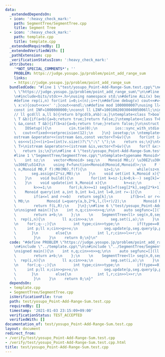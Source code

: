 ```yaml
---
data:
  _extendedDependsOn:
  - icon: ':heavy_check_mark:'
    path: SegmentTree/SegmentTree.cpp
    title: Segment Tree
  - icon: ':heavy_check_mark:'
    path: template.cpp
    title: template.cpp
  _extendedRequiredBy: []
  _extendedVerifiedWith: []
  _pathExtension: cpp
  _verificationStatusIcon: ':heavy_check_mark:'
  attributes:
    '*NOT_SPECIAL_COMMENTS*': ''
    PROBLEM: https://judge.yosupo.jp/problem/point_add_range_sum
    links:
    - https://judge.yosupo.jp/problem/point_add_range_sum
  bundledCode: "#line 1 \"test/yosupo_Point-Add-Range-Sum.test.cpp\"\n#define PROBLEM\
    \ \"https://judge.yosupo.jp/problem/point_add_range_sum\"\n\n#line 1 \"template.cpp\"\
    \n#include<bits/stdc++.h>\nusing namespace std;\n#define ALL(x) begin(x),end(x)\n\
    #define rep(i,n) for(int i=0;i<(n);i++)\n#define debug(v) cout<<#v<<\":\";for(auto\
    \ x:v){cout<<x<<' ';}cout<<endl;\n#define mod 1000000007\nusing ll=long long;\n\
    const int INF=1000000000;\nconst ll LINF=1001002003004005006ll;\nint dx[]={1,0,-1,0},dy[]={0,1,0,-1};\n\
    // ll gcd(ll a,ll b){return b?gcd(b,a%b):a;}\ntemplate<class T>bool chmax(T &a,const\
    \ T &b){if(a<b){a=b;return true;}return false;}\ntemplate<class T>bool chmin(T\
    \ &a,const T &b){if(b<a){a=b;return true;}return false;}\n\nstruct IOSetup{\n\
    \    IOSetup(){\n        cin.tie(0);\n        ios::sync_with_stdio(0);\n     \
    \   cout<<fixed<<setprecision(12);\n    }\n} iosetup;\n \ntemplate<typename T>\n\
    ostream &operator<<(ostream &os,const vector<T>&v){\n    for(int i=0;i<(int)v.size();i++)\
    \ os<<v[i]<<(i+1==(int)v.size()?\"\":\" \");\n    return os;\n}\ntemplate<typename\
    \ T>\nistream &operator>>(istream &is,vector<T>&v){\n    for(T &x:v)is>>x;\n \
    \   return is;\n}\n\n#line 4 \"test/yosupo_Point-Add-Range-Sum.test.cpp\"\n\n\
    #line 1 \"SegmentTree/SegmentTree.cpp\"\ntemplate<typename Monoid>\nstruct SegmentTree{\n\
    \    int sz;\n    vector<Monoid> seg;\n    Monoid M0;// \u30E2\u30CE\u30A4\u30C9\
    \u306E\u5143\n    using F=function<Monoid(Monoid,Monoid)>;\n    F f;\n    SegmentTree(int\
    \ n,Monoid M0,F f):M0(M0),f(f){\n        sz=1;\n        while(sz<n)sz<<=1;\n \
    \       seg.assign(2*sz,M0);\n    }\n    void set(int k,Monoid x){\n        seg[k+sz]=x;\n\
    \    }\n    void build(){\n        for(int k=sz-1;k>0;k--) seg[k]=f(seg[2*k],seg[2*k+1]);\n\
    \    }\n    void update(int k,Monoid x){\n        k+=sz;\n        seg[k]=x;\n\
    \        k>>=1;\n        for(;k;k>>=1) seg[k]=f(seg[2*k],seg[2*k+1]);\n    }\n\
    \    Monoid query(int a,int b,int k=1,int l=0,int r=-1){\n        if(r==-1) r=sz;\n\
    \        if(a<=l and r<=b)   return seg[k];\n        if(b<=l or r<=a)    return\
    \ M0;\n        Monoid L=query(a,b,2*k,l,(l+r)/2);\n        Monoid R=query(a,b,2*k+1,(l+r)/2,r);\n\
    \        return f(L,R);\n    }\n};\n#line 6 \"test/yosupo_Point-Add-Range-Sum.test.cpp\"\
    \n\nsigned main(){\n    int n,q;cin>>n>>q;\n\n    auto segfunc=[](ll a,ll b){\n\
    \        return a+b;\n    };\n    \n    SegmentTree<ll> seg(n,0,segfunc);\n  \
    \  rep(i,n){\n        ll a;cin>>a;\n        seg.set(i,a);\n    }\n    seg.build();\n\
    \n    for(;q--;){\n        int type;cin>>type;\n        if(type==0){\n       \
    \     int p;ll x;cin>>p>>x;\n            seg.update(p,seg.query(p,p+1)+x);\n \
    \       }\n        else{\n            int l,r;cin>>l>>r;\n            cout<<seg.query(l,r)<<endl;\n\
    \        }\n    }\n    return 0;\n}\n"
  code: "#define PROBLEM \"https://judge.yosupo.jp/problem/point_add_range_sum\"\n\
    \n#include \"../template.cpp\"\n\n#include \"../SegmentTree/SegmentTree.cpp\"\n\
    \nsigned main(){\n    int n,q;cin>>n>>q;\n\n    auto segfunc=[](ll a,ll b){\n\
    \        return a+b;\n    };\n    \n    SegmentTree<ll> seg(n,0,segfunc);\n  \
    \  rep(i,n){\n        ll a;cin>>a;\n        seg.set(i,a);\n    }\n    seg.build();\n\
    \n    for(;q--;){\n        int type;cin>>type;\n        if(type==0){\n       \
    \     int p;ll x;cin>>p>>x;\n            seg.update(p,seg.query(p,p+1)+x);\n \
    \       }\n        else{\n            int l,r;cin>>l>>r;\n            cout<<seg.query(l,r)<<endl;\n\
    \        }\n    }\n    return 0;\n}"
  dependsOn:
  - template.cpp
  - SegmentTree/SegmentTree.cpp
  isVerificationFile: true
  path: test/yosupo_Point-Add-Range-Sum.test.cpp
  requiredBy: []
  timestamp: '2021-01-03 23:15:09+09:00'
  verificationStatus: TEST_ACCEPTED
  verifiedWith: []
documentation_of: test/yosupo_Point-Add-Range-Sum.test.cpp
layout: document
redirect_from:
- /verify/test/yosupo_Point-Add-Range-Sum.test.cpp
- /verify/test/yosupo_Point-Add-Range-Sum.test.cpp.html
title: test/yosupo_Point-Add-Range-Sum.test.cpp
---
```

